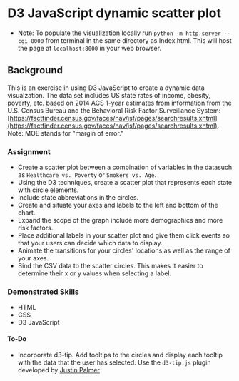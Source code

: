 # D3 JavaScript dynamic scatter plot

* Note: To populate the visualization locally run `python -m http.server --cgi 8000` from terminal in the same directory as Index.html. This will host the page at `localhost:8000` in your web browser.

## Background
This is an exercise in using D3 JavaScript to create a dynamic data visualzation. The data set includes US state rates of income, obesity, poverty, etc. based on 2014 ACS 1-year estimates from information from the U.S. Census Bureau and the Behavioral Risk Factor Surveillance System: [https://factfinder.census.gov/faces/nav/jsf/pages/searchresults.xhtml](https://factfinder.census.gov/faces/nav/jsf/pages/searchresults.xhtml). Note: MOE stands for "margin of error."

### Assignment
* Create a scatter plot between a combination of variables in the datasuch as `Healthcare vs. Poverty` or `Smokers vs. Age`.
* Using the D3 techniques, create a scatter plot that represents each state with circle elements. 
* Include state abbreviations in the circles. 
* Create and situate your axes and labels to the left and bottom of the chart.
* Expand the scope of the graph include more demographics and more risk factors. 
* Place additional labels in your scatter plot and give them click events so that your users can decide which data to display. 
* Animate the transitions for your circles' locations as well as the range of your axes.
* Bind the CSV data to the scatter circles. This makes it easier to determine their x or y values when selecting a label.

### Demonstrated Skills
* HTML
* CSS
* D3 JavaScript

#### To-Do
* Incorporate d3-tip. Add tooltips to the circles and display each tooltip with the data that the user has selected. Use the `d3-tip.js` plugin developed by [Justin Palmer](https://github.com/Caged)
